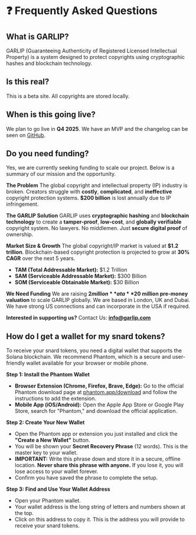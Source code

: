 # ❓ Frequently Asked Questions

## What is GARLIP?
GARLIP (Guaranteeing Authenticity of Registered Licensed Intellectual Property) is a system designed to protect copyrights using cryptographic hashes and blockchain technology.

## Is this real?
This is a beta site. All copyrights are stored locally.

## When is this going live?
We plan to go live in **Q4 2025**. We have an MVP and the changelog can be seen on [GitHub](https://github.com/13742X/app.garlip.com/blob/main/README.md).

## Do you need funding?
Yes, we are currently seeking funding to scale our project. Below is a summary of our mission and the opportunity.

**The Problem**
The global copyright and intellectual property (IP) industry is broken. Creators struggle with **costly**, **complicated**, and **ineffective** copyright protection systems. **$200 billion** is lost annually due to IP infringement.

**The GARLIP Solution**
GARLIP uses **cryptographic hashing** and **blockchain technology** to create a **tamper-proof**, **low-cost**, and **globally verifiable** copyright system. No lawyers. No middlemen. Just **secure digital proof** of ownership.

**Market Size & Growth**
The global copyright/IP market is valued at **$1.2 trillion**. Blockchain-based copyright protection is projected to grow at **30% CAGR** over the next 5 years.
- **TAM (Total Addressable Market):** $1.2 Trillion
- **SAM (Serviceable Addressable Market):** $300 Billion
- **SOM (Serviceable Obtainable Market):** $30 Billion

**We Need Funding**
We are raising **$2 million** at a **$20 million pre-money valuation** to scale GARLIP globally. We are based in London, UK and Dubai. We have strong US connections and can incorporate in the USA if required.

**Interested in supporting us?**
Contact Us: **info@garlip.com**

## How do I get a wallet for my snard tokens?
To receive your snard tokens, you need a digital wallet that supports the Solana blockchain. We recommend Phantom, which is a secure and user-friendly wallet available for your browser or mobile phone.

**Step 1: Install the Phantom Wallet**
- **Browser Extension (Chrome, Firefox, Brave, Edge):** Go to the official Phantom download page at [phantom.app/download](https://phantom.app/download) and follow the instructions to add the extension.
- **Mobile App (iOS/Android):** Open the Apple App Store or Google Play Store, search for "Phantom," and download the official application.

**Step 2: Create Your New Wallet**
- Open the Phantom app or extension you just installed and click the **"Create a New Wallet"** button.
- You will be shown your **Secret Recovery Phrase** (12 words). This is the master key to your wallet.
- **IMPORTANT:** Write this phrase down and store it in a secure, offline location. **Never share this phrase with anyone.** If you lose it, you will lose access to your wallet forever.
- Confirm you have saved the phrase to complete the setup.

**Step 3: Find and Use Your Wallet Address**
- Open your Phantom wallet.
- Your wallet address is the long string of letters and numbers shown at the top.
- Click on this address to copy it. This is the address you will provide to receive your snard tokens.
